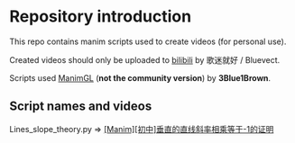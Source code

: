 # Repository introduction

This repo contains manim scripts used to create videos (for personal use).

Created videos should only be uploaded to [bilibili](https://www.bilibili.com) by 歌迷就好 / Bluevect.

Scripts used [ManimGL](https://github.com/3b1b/manim) (**not the community version**) by **3Blue1Brown**.



## Script names and videos

Lines_slope_theory.py => [\[Manim\]\[初中\]垂直的直线斜率相乘等于-1的证明](https://www.bilibili.com/video/BV1rr4y1h7H1)

